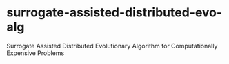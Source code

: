 # surrogate-assisted-distributed-evo-alg
Surrogate Assisted Distributed Evolutionary Algorithm for Computationally Expensive Problems 
